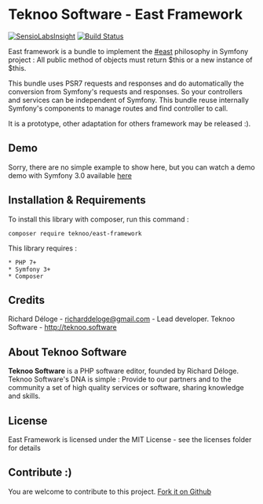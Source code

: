 Teknoo Software - East Framework
================================

[![SensioLabsInsight](https://insight.sensiolabs.com/projects/6d14de07-2c9e-4070-a044-c9362fe2dc08/mini.png)](https://insight.sensiolabs.com/projects/6d14de07-2c9e-4070-a044-c9362fe2dc08) [![Build Status](https://travis-ci.org/TeknooSoftware/east-framework.svg?branch=master)](https://travis-ci.org/TeknooSoftware/east-framework)

East framework is a bundle to implement the [#east](http://blog.est.voyage/phpTour2015/) philosophy in Symfony project :
All public method of objects must return $this or a new instance of $this.

This bundle uses PSR7 requests and responses and do automatically the conversion from Symfony's requests and responses.
So your controllers and services can be independent of Symfony. This bundle reuse internally Symfony's components
to manage routes and find controller to call.

It is a prototype, other adaptation for others framework may be released :).

Demo
----

Sorry, there are no simple example to show here, but you can watch a demo demo with 
Symfony 3.0 available [here](https://github.com/TeknooSoftware/east-framework-demo)

Installation & Requirements
---------------------------
To install this library with composer, run this command :

    composer require teknoo/east-framework

This library requires :

    * PHP 7+
    * Symfony 3+
    * Composer

Credits
-------
Richard Déloge - <richarddeloge@gmail.com> - Lead developer.
Teknoo Software - <http://teknoo.software>

About Teknoo Software
---------------------
**Teknoo Software** is a PHP software editor, founded by Richard Déloge. 
Teknoo Software's DNA is simple : Provide to our partners and to the community a set of high quality services or software,
 sharing knowledge and skills.

License
-------
East Framework is licensed under the MIT License - see the licenses folder for details

Contribute :)
-------------

You are welcome to contribute to this project. [Fork it on Github](CONTRIBUTING.md)
